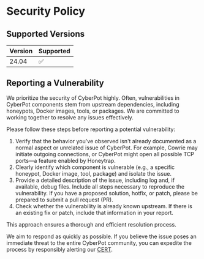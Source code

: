 # Security Policy

## Supported Versions

| Version | Supported          |
| ------- | ------------------ |
| 24.04   | :white_check_mark: |

## Reporting a Vulnerability

We prioritize the security of CyberPot highly. Often, vulnerabilities in CyberPot components stem from upstream dependencies, including honeypots, Docker images, tools, or packages. We are committed to working together to resolve any issues effectively.

Please follow these steps before reporting a potential vulnerability:

1. Verify that the behavior you've observed isn't already documented as a normal aspect or unrelated issue of CyberPot. For example, Cowrie may initiate outgoing connections, or CyberPot might open all possible TCP ports—a feature enabled by Honeytrap.
2. Clearly identify which component is vulnerable (e.g., a specific honeypot, Docker image, tool, package) and isolate the issue.
3. Provide a detailed description of the issue, including log and, if available, debug files. Include all steps necessary to reproduce the vulnerability. If you have a proposed solution, hotfix, or patch, please be prepared to submit a pull request (PR).
4. Check whether the vulnerability is already known upstream. If there is an existing fix or patch, include that information in your report.

This approach ensures a thorough and efficient resolution process.

We aim to respond as quickly as possible. If you believe the issue poses an immediate threat to the entire CyberPot community, you can expedite the process by responsibly alerting our [CERT](https://www.telekom.com/en/corporate-responsibility/data-protection-data-security/security/details/introducing-deutsche-telekom-cert-358316).
